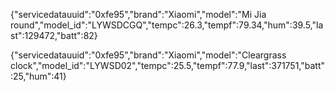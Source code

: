 {"servicedatauuid":"0xfe95","brand":"Xiaomi","model":"Mi Jia round","model_id":"LYWSDCGQ","tempc":26.3,"tempf":79.34,"hum":39.5,"last":129472,"batt":82}

{"servicedatauuid":"0xfe95","brand":"Xiaomi","model":"Cleargrass clock","model_id":"LYWSD02","tempc":25.5,"tempf":77.9,"last":371751,"batt":25,"hum":41}

